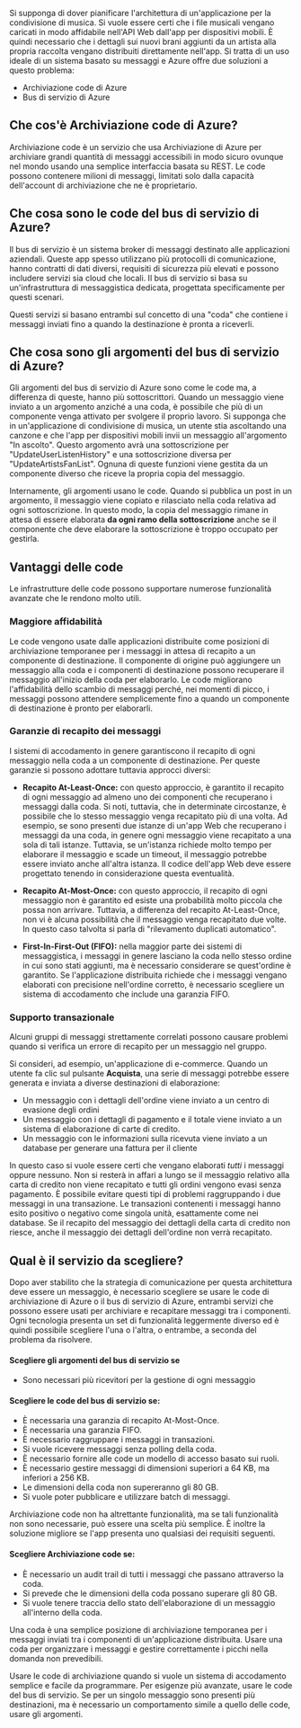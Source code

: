 Si supponga di dover pianificare l'architettura di un'applicazione per la condivisione di musica. Si vuole essere certi che i file musicali vengano caricati in modo affidabile nell'API Web dall'app per dispositivi mobili. È quindi necessario che i dettagli sui nuovi brani aggiunti da un artista alla propria raccolta vengano distribuiti direttamente nell'app. Si tratta di un uso ideale di un sistema basato su messaggi e Azure offre due soluzioni a questo problema:

- Archiviazione code di Azure
- Bus di servizio di Azure

## <a name="what-is-azure-queue-storage"></a>Che cos'è Archiviazione code di Azure?
Archiviazione code è un servizio che usa Archiviazione di Azure per archiviare grandi quantità di messaggi accessibili in modo sicuro ovunque nel mondo usando una semplice interfaccia basata su REST. Le code possono contenere milioni di messaggi, limitati solo dalla capacità dell'account di archiviazione che ne è proprietario.

## <a name="what-is-azure-service-bus-queues"></a>Che cosa sono le code del bus di servizio di Azure?
Il bus di servizio è un sistema broker di messaggi destinato alle applicazioni aziendali. Queste app spesso utilizzano più protocolli di comunicazione, hanno contratti di dati diversi, requisiti di sicurezza più elevati e possono includere servizi sia cloud che locali. Il bus di servizio si basa su un'infrastruttura di messaggistica dedicata, progettata specificamente per questi scenari.

Questi servizi si basano entrambi sul concetto di una "coda" che contiene i messaggi inviati fino a quando la destinazione è pronta a riceverli.

## <a name="what-are-azure-service-bus-topics"></a>Che cosa sono gli argomenti del bus di servizio di Azure?
Gli argomenti del bus di servizio di Azure sono come le code ma, a differenza di queste, hanno più sottoscrittori. Quando un messaggio viene inviato a un argomento anziché a una coda, è possibile che più di un componente venga attivato per svolgere il proprio lavoro. Si supponga che in un'applicazione di condivisione di musica, un utente stia ascoltando una canzone e che l'app per dispositivi mobili invii un messaggio all'argomento "In ascolto". Questo argomento avrà una sottoscrizione per "UpdateUserListenHistory" e una sottoscrizione diversa per "UpdateArtistsFanList". Ognuna di queste funzioni viene gestita da un componente diverso che riceve la propria copia del messaggio.

Internamente, gli argomenti usano le code. Quando si pubblica un post in un argomento, il messaggio viene copiato e rilasciato nella coda relativa ad ogni sottoscrizione. In questo modo, la copia del messaggio rimane in attesa di essere elaborata **da ogni ramo della sottoscrizione** anche se il componente che deve elaborare la sottoscrizione è troppo occupato per gestirla.

## <a name="benefits-of-queues"></a>Vantaggi delle code
Le infrastrutture delle code possono supportare numerose funzionalità avanzate che le rendono molto utili. 

### <a name="increased-reliability"></a>Maggiore affidabilità
Le code vengono usate dalle applicazioni distribuite come posizioni di archiviazione temporanee per i messaggi in attesa di recapito a un componente di destinazione. Il componente di origine può aggiungere un messaggio alla coda e i componenti di destinazione possono recuperare il messaggio all'inizio della coda per elaborarlo. Le code migliorano l'affidabilità dello scambio di messaggi perché, nei momenti di picco, i messaggi possono attendere semplicemente fino a quando un componente di destinazione è pronto per elaborarli.

### <a name="message-delivery-guarantees"></a>Garanzie di recapito dei messaggi
I sistemi di accodamento in genere garantiscono il recapito di ogni messaggio nella coda a un componente di destinazione. Per queste garanzie si possono adottare tuttavia approcci diversi:

- **Recapito At-Least-Once:** con questo approccio, è garantito il recapito di ogni messaggio ad almeno uno dei componenti che recuperano i messaggi dalla coda. Si noti, tuttavia, che in determinate circostanze, è possibile che lo stesso messaggio venga recapitato più di una volta. Ad esempio, se sono presenti due istanze di un'app Web che recuperano i messaggi da una coda, in genere ogni messaggio viene recapitato a una sola di tali istanze. Tuttavia, se un'istanza richiede molto tempo per elaborare il messaggio e scade un timeout, il messaggio potrebbe essere inviato anche all'altra istanza. Il codice dell'app Web deve essere progettato tenendo in considerazione questa eventualità.

- **Recapito At-Most-Once:** con questo approccio, il recapito di ogni messaggio non è garantito ed esiste una probabilità molto piccola che possa non arrivare. Tuttavia, a differenza del recapito At-Least-Once, non vi è alcuna possibilità che il messaggio venga recapitato due volte. In questo caso talvolta si parla di "rilevamento duplicati automatico".

- **First-In-First-Out (FIFO):** nella maggior parte dei sistemi di messaggistica, i messaggi in genere lasciano la coda nello stesso ordine in cui sono stati aggiunti, ma è necessario considerare se quest'ordine è garantito. Se l'applicazione distribuita richiede che i messaggi vengano elaborati con precisione nell'ordine corretto, è necessario scegliere un sistema di accodamento che include una garanzia FIFO.

### <a name="transactional-support"></a>Supporto transazionale
Alcuni gruppi di messaggi strettamente correlati possono causare problemi quando si verifica un errore di recapito per un messaggio nel gruppo.

Si consideri, ad esempio, un'applicazione di e-commerce. Quando un utente fa clic sul pulsante **Acquista**, una serie di messaggi potrebbe essere generata e inviata a diverse destinazioni di elaborazione:

- Un messaggio con i dettagli dell'ordine viene inviato a un centro di evasione degli ordini
- Un messaggio con i dettagli di pagamento e il totale viene inviato a un sistema di elaborazione di carte di credito. 
- Un messaggio con le informazioni sulla ricevuta viene inviato a un database per generare una fattura per il cliente

In questo caso si vuole essere certi che vengano elaborati _tutti_ i messaggi oppure nessuno. Non si resterà in affari a lungo se il messaggio relativo alla carta di credito non viene recapitato e tutti gli ordini vengono evasi senza pagamento. È possibile evitare questi tipi di problemi raggruppando i due messaggi in una transazione. Le transazioni contenenti i messaggi hanno esito positivo o negativo come singola unità, esattamente come nei database. Se il recapito del messaggio dei dettagli della carta di credito non riesce, anche il messaggio dei dettagli dell'ordine non verrà recapitato.

## <a name="which-service-should-i-choose"></a>Qual è il servizio da scegliere?
Dopo aver stabilito che la strategia di comunicazione per questa architettura deve essere un messaggio, è necessario scegliere se usare le code di archiviazione di Azure o il bus di servizio di Azure, entrambi servizi che possono essere usati per archiviare e recapitare messaggi tra i componenti. Ogni tecnologia presenta un set di funzionalità leggermente diverso ed è quindi possibile scegliere l'una o l'altra, o entrambe, a seconda del problema da risolvere.

#### <a name="choose-service-bus-topics-if"></a>Scegliere gli argomenti del bus di servizio se

- Sono necessari più ricevitori per la gestione di ogni messaggio


#### <a name="choose-service-bus-queues-if"></a>Scegliere le code del bus di servizio se:

- È necessaria una garanzia di recapito At-Most-Once.
- È necessaria una garanzia FIFO.
- È necessario raggruppare i messaggi in transazioni.
- Si vuole ricevere messaggi senza polling della coda.
- È necessario fornire alle code un modello di accesso basato sui ruoli.
- È necessario gestire messaggi di dimensioni superiori a 64 KB, ma inferiori a 256 KB.
- Le dimensioni della coda non supereranno gli 80 GB.
- Si vuole poter pubblicare e utilizzare batch di messaggi.

Archiviazione code non ha altrettante funzionalità, ma se tali funzionalità non sono necessarie, può essere una scelta più semplice. È inoltre la soluzione migliore se l'app presenta uno qualsiasi dei requisiti seguenti.

#### <a name="choose-queue-storage-if"></a>Scegliere Archiviazione code se:

- È necessario un audit trail di tutti i messaggi che passano attraverso la coda.
- Si prevede che le dimensioni della coda possano superare gli 80 GB.
- Si vuole tenere traccia dello stato dell'elaborazione di un messaggio all'interno della coda.

Una coda è una semplice posizione di archiviazione temporanea per i messaggi inviati tra i componenti di un'applicazione distribuita. Usare una coda per organizzare i messaggi e gestire correttamente i picchi nella domanda non prevedibili. 

Usare le code di archiviazione quando si vuole un sistema di accodamento semplice e facile da programmare. Per esigenze più avanzate, usare le code del bus di servizio. Se per un singolo messaggio sono presenti più destinazioni, ma è necessario un comportamento simile a quello delle code, usare gli argomenti.